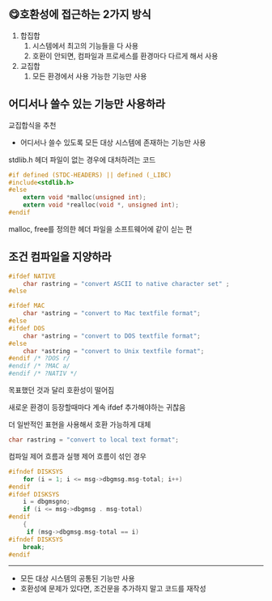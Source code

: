 ## 😋호환성에 접근하는 2가지 방식

1. 합집합
    1. 시스템에서 최고의 기능들을 다 사용
    2. 호환이 안되면, 컴파일과 프로세스를 환경마다 다르게 해서 사용
2. 교집합
    1. 모든 환경에서 사용 가능한 기능만 사용

## 어디서나 쓸수 있는 기능만 사용하라

교집합식을 추천

- 어디서나 쓸수 있도록 모든 대상 시스템에 존재하는 기능만 사용

stdlib.h 헤더 파일이 없는 경우에 대처하려는 코드

```c
#if defined (STDC-HEADERS) || defined (_LIBC)
#include<stdlib.h>
#else
	extern void *malloc(unsigned int);
	extern void *realloc(void *, unsigned int);
#endif
```

malloc, free를 정의한 헤더 파일을 소프트웨어에 같이 싣는 편

## 조건 컴파일을 지양하라

```c
#ifdef NATIVE
	char rastring = "convert ASCII to native character set" ;
#else

#ifdef MAC
	char *astring = "convert to Mac textfile format";
#else
#ifdef DOS
	char *astring = "convert to DOS textfile format";
#else
	char *astring = "convert to Unix textfile format";
#endif /* ?DOS r/
#endif /* ?MAC a/
#endif /* ?NATIV */
```

목표했던 것과 달리 호환성이 떨어짐

새로운 환경이 등장할때마다 계속 ifdef 추가해야하는 귀찮음

더 일반적인 표현을 사용해서 호환 가능하게 대체

```c
char rastring = "convert to local text format";
```

컴파일 제어 흐름과 실행 제어 흐름이 섞인 경우

```c
#ifndef DISKSYS
	for (i = 1; i <= msg->dbgmsg.msg-total; i++)
#endif
#ifdef DISKSYS
	i = dbgmsgno;
	if (i <= msg->dbgmsg . msg-total)
#endif
	{
	 if (msg->dbgmsg.msg-total == i)
#ifndef DISKSYS
	break;
#endif
```

---

- 모든 대상 시스템의 공통된 기능만 사용
- 호환성에 문제가 있다면, 조건문을 추가하지 말고 코드를 재작성
